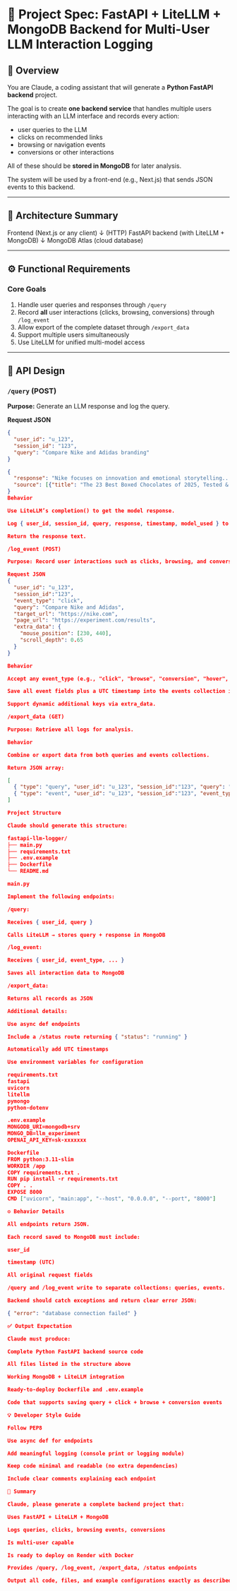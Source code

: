 # 🧠 Project Spec: FastAPI + LiteLLM + MongoDB Backend for Multi-User LLM Interaction Logging

## 📘 Overview

You are Claude, a coding assistant that will generate a **Python FastAPI backend** project.

The goal is to create **one backend service** that handles multiple users interacting with an LLM interface and records every action:
- user queries to the LLM  
- clicks on recommended links  
- browsing or navigation events  
- conversions or other interactions  

All of these should be **stored in MongoDB** for later analysis.

The system will be used by a front-end (e.g., Next.js) that sends JSON events to this backend.

---

## 🎯 Architecture Summary

Frontend (Next.js or any client)
↓ (HTTP)
FastAPI backend (with LiteLLM + MongoDB)
↓
MongoDB Atlas (cloud database)


---

## ⚙️ Functional Requirements

### Core Goals
1. Handle user queries and responses through `/query`
2. Record **all** user interactions (clicks, browsing, conversions) through `/log_event`
3. Allow export of the complete dataset through `/export_data`
4. Support multiple users simultaneously
5. Use LiteLLM for unified multi-model access

---

## 🧩 API Design

### `/query` (POST)
**Purpose:** Generate an LLM response and log the query.

**Request JSON**
```json
{
  "user_id": "u_123",
  "session_id": "123",
  "query": "Compare Nike and Adidas branding"
}

{
  "response": "Nike focuses on innovation and emotional storytelling...",
  "source": [{"title": "The 23 Best Boxed Chocolates of 2025, Tested & Reviewed", "url": "https://www.seriouseats.com/best-chocolate-boxes-8414371", "content": "Sometimes simple is best, and this was a lovely box of dainty chocolates with classic flavors, like hazelnut, almond, crunchy praline (which had a faint saltiness that we loved), and whipped ganache. Like many a good box of chocolates, this one not only had classic combinations and new flavors, but it was also a box of well-crafted bonbons. We also loved the Classic Box of Chocolates (21 bonbons in seven flavors) which is made in partnership with Feve Artisan Chocolatiers. Plus, it’s a beautiful box with a vast array of flavors, including classics like chocolate raspberry, as well as floral caramels and spicy ganaches. If you like fruity, floral flavors, this is the perfect box of chocolates."}, {"title": "25 Chocolate Brands, Ranked Worst To Best - Tasting Table", "url": "https://www.tastingtable.com/788370/chocolate-brands-ranked-worst-to-best/", "content": "We feel like other chocolate brands are better tasting and affordable, hence our lower ranking of Cadbury. Scharffen Berger sells baking chocolate and chocolate bars, which differs from many of the other brands on our list. Today, Hershey is the umbrella for over 90 brands and products, including sweets, mints, and snacks, but here we'll stick with discussing the company's best chocolate offerings. The chocolates from Lindt taste incredibly high-quality, creamy, and delicious, so it's no secret the brand snagged such a high spot on this list. Not only does the Vermont-based company (a family-run business that has been around since 1983) sell bars like seemingly every other brand on our ranking, but it also makes delicious chocolate-covered caramels, English toffee, baking chocolate, hot chocolate, and more. This is chocolate, after all."}, {"title": "The Best Chocolate Brands in 2025 | MSA", "url": "https://www.mysubscriptionaddiction.com/directory/chocolate", "content": "The Best Chocolate Brands in 2025 · Vegancuts Snack Box · Mantry · Tasterie · Charleston Epicurean · Japan Crate · TreatsBox · Caroo · Secret Snacks."}, ]
}
Behavior

Use LiteLLM’s completion() to get the model response.

Log { user_id, session_id, query, response, timestamp, model_used } to the queries collection in MongoDB.

Return the response text.

/log_event (POST)

Purpose: Record user interactions such as clicks, browsing, and conversions.

Request JSON
{
  "user_id": "u_123",
  "session_id":"123",
  "event_type": "click",
  "query": "Compare Nike and Adidas",
  "target_url": "https://nike.com",
  "page_url": "https://experiment.com/results",
  "extra_data": {
    "mouse_position": [230, 440],
    "scroll_depth": 0.65
  }
}

Behavior

Accept any event_type (e.g., "click", "browse", "conversion", "hover", "scroll").

Save all event fields plus a UTC timestamp into the events collection in MongoDB.

Support dynamic additional keys via extra_data.

/export_data (GET)

Purpose: Retrieve all logs for analysis.

Behavior

Combine or export data from both queries and events collections.

Return JSON array:

[
  { "type": "query", "user_id": "u_123", "session_id":"123", "query": "...", "response": "..." },
  { "type": "event", "user_id": "u_123", "session_id":"123", "event_type": "click", "target_url": "..." }
]

Project Structure

Claude should generate this structure:

fastapi-llm-logger/
├── main.py
├── requirements.txt
├── .env.example
├── Dockerfile
└── README.md

main.py

Implement the following endpoints:

/query:

Receives { user_id, query }

Calls LiteLLM → stores query + response in MongoDB

/log_event:

Receives { user_id, event_type, ... }

Saves all interaction data to MongoDB

/export_data:

Returns all records as JSON

Additional details:

Use async def endpoints

Include a /status route returning { "status": "running" }

Automatically add UTC timestamps

Use environment variables for configuration

requirements.txt
fastapi
uvicorn
litellm
pymongo
python-dotenv

.env.example
MONGODB_URI=mongodb+srv
MONGO_DB=llm_experiment
OPENAI_API_KEY=sk-xxxxxxx

Dockerfile
FROM python:3.11-slim
WORKDIR /app
COPY requirements.txt .
RUN pip install -r requirements.txt
COPY . .
EXPOSE 8000
CMD ["uvicorn", "main:app", "--host", "0.0.0.0", "--port", "8000"]

⚙️ Behavior Details

All endpoints return JSON.

Each record saved to MongoDB must include:

user_id

timestamp (UTC)

All original request fields

/query and /log_event write to separate collections: queries, events.

Backend should catch exceptions and return clear error JSON:

{ "error": "database connection failed" }

✅ Output Expectation

Claude must produce:

Complete Python FastAPI backend source code

All files listed in the structure above

Working MongoDB + LiteLLM integration

Ready-to-deploy Dockerfile and .env.example

Code that supports saving query + click + browse + conversion events

💡 Developer Style Guide

Follow PEP8

Use async def for endpoints

Add meaningful logging (console print or logging module)

Keep code minimal and readable (no extra dependencies)

Include clear comments explaining each endpoint

🧩 Summary

Claude, please generate a complete backend project that:

Uses FastAPI + LiteLLM + MongoDB

Logs queries, clicks, browsing events, conversions

Is multi-user capable

Is ready to deploy on Render with Docker

Provides /query, /log_event, /export_data, /status endpoints

Output all code, files, and example configurations exactly as described.